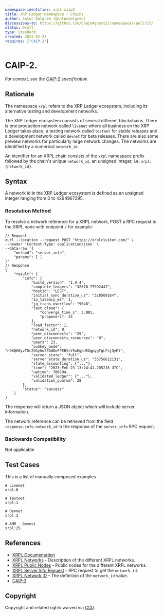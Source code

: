 ```yaml
---
namespace-identifier: xrpl-caip2
title: XRP Ledger Namespace - Chains
author: Anton Dalgren (@antondalgren)
discussions-to: https://github.com/ChainAgnostic/namespaces/pull/57/
status: Draft
type: Standard
created: 2023-02-23
requires: ["CAIP-2"]
---
```


# CAIP-2.

*For context, see the [CAIP-2][] specification.*

## Rationale

The namespace `xrpl` refers to the XRP Ledger ecosystem, including its
alternative testing and development networks.

The XRP Ledger ecosystem consists of several different blockchains. There is one
production network called `livenet` where all business on the XRP Ledger takes
place, a testing network called `testnet` for stable releases and a development
network called `devnet` for beta releases. There are also some preview networks
for particularly large network changes. The networks are identified by a
numerical `network_id`.

An identifier for an XRPL chain consists of the `xrpl` namespace prefix followed
by the chain's unique `network_id`, an unsigned integer, i.e.
`xrpl:{network_id}`.

## Syntax

A network id in the XRP Ledger ecosystem is defined as an unsigned integer
ranging from 0 to 4294967295.

### Resolution Method

To resolve a network reference for a XRPL network, POST a RPC request to the
XRPL node with endpoint `/` for example:

```jsonc
// Request
curl --location --request POST "https://xrplcluster.com/" \
--header 'Content-Type: application/json' \
--data-raw '{
    "method": "server_info",
    "params": [ ]
}'
// Response
{
    "result": {
        "info": {
            "build_version": "1.9.4",
            "complete_ledgers": "32570-77992447",
            "hostid": "LEST",
            "initial_sync_duration_us": "328508164",
            "io_latency_ms": 1,
            "jq_trans_overflow": "9048",
            "last_close": {
                "converge_time_s": 3.001,
                "proposers": 34
            },
            "load_factor": 1,
            "network_id": 0,
            "peer_disconnects": "29",
            "peer_disconnects_resources": "0",
            "peers": 23,
            "pubkey_node": "n9KQK8yvTDcZdGyhu2EGdDnFPEBSsY5wEgpU5GgpygTgLFsjQyPt",
            "server_state": "full",
            "server_state_duration_us": "35758622131",
            "state_accounting": {"..."},
            "time": "2023-Feb-23 13:24:41.285216 UTC",
            "uptime": 700794,
            "validated_ledger": {"..."},
            "validation_quorum": 28
        },
        "status": "success"
    }
}
```
The response will return a JSON object which will include server information.

The network reference can be retrieved from the field `response.info.network_id`
in the response of the `server_info` RPC request.

### Backwards Compatibility

Not applicable

## Test Cases

This is a list of manually composed examples

```
# Livenet
xrpl:0

# Testnet
xrpl:1

# Devnet
xrpl:2

# AMM - Devnet
xrpl:25
```

## References

- [XRPL Documentation][]
- [XRPL Networks][] - Description of the different XRPL networks.
- [XRPL Public Nodes][] - Public nodes for the different XRPL networks.
- [XRPL Server Info Request][] - RPC request to get the `network_id`.
- [XRPL Network ID][] - The definition of the `network_id` value.
- [CAIP-2][]

[CAIP-2]: https://chainAgnostic.org/CAIPS/caip-2
[XRPL Documentation]: https://xrpl.org/docs.html
[XRPL Networks]: https://xrpl.org/parallel-networks.html 
[XRPL Network ID]: https://github.com/XRPLF/rippled/blob/8f514937a41eba90d98fb99daf938925527f0c44/cfg/rippled-example.cfg#L818-L820
[XRPL Public Nodes]: https://xrpl.org/public-servers.html 
[XRPL Server Info Request]: https://xrpl.org/server_info.html


## Copyright

Copyright and related rights waived via [CC0](https://creativecommons.org/publicdomain/zero/1.0/).
